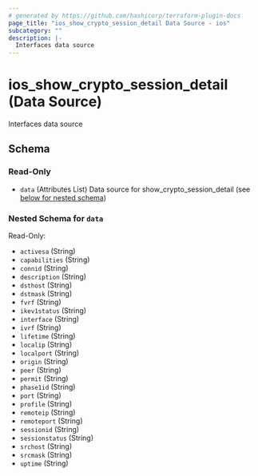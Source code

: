 ```yaml
---
# generated by https://github.com/hashicorp/terraform-plugin-docs
page_title: "ios_show_crypto_session_detail Data Source - ios"
subcategory: ""
description: |-
  Interfaces data source
---
```


# ios_show_crypto_session_detail (Data Source)

Interfaces data source



<!-- schema generated by tfplugindocs -->
## Schema

### Read-Only

- `data` (Attributes List) Data source for show_crypto_session_detail (see [below for nested schema](#nestedatt--data))

<a id="nestedatt--data"></a>
### Nested Schema for `data`

Read-Only:

- `activesa` (String)
- `capabilities` (String)
- `connid` (String)
- `description` (String)
- `dsthost` (String)
- `dstmask` (String)
- `fvrf` (String)
- `ikev1status` (String)
- `interface` (String)
- `ivrf` (String)
- `lifetime` (String)
- `localip` (String)
- `localport` (String)
- `origin` (String)
- `peer` (String)
- `permit` (String)
- `phase1id` (String)
- `port` (String)
- `profile` (String)
- `remoteip` (String)
- `remoteport` (String)
- `sessionid` (String)
- `sessionstatus` (String)
- `srchost` (String)
- `srcmask` (String)
- `uptime` (String)
